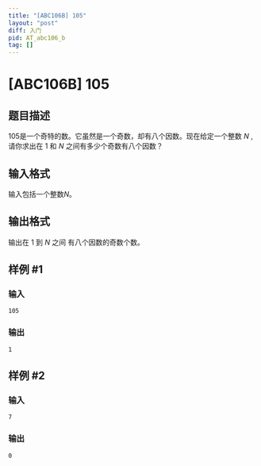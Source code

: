 ```yaml
---
title: "[ABC106B] 105"
layout: "post"
diff: 入门
pid: AT_abc106_b
tag: []
---
```


# [ABC106B] 105

## 题目描述

$105$是一个奇特的数。它虽然是一个奇数，却有八个因数。现在给定一个整数 $N$ ,请你求出在 $1$ 和 $N$ 之间有多少个奇数有八个因数？

## 输入格式

输入包括一个整数$N$。

## 输出格式

输出在 $1$ 到 $N$ 之间 有八个因数的奇数个数。

## 样例 #1

### 输入

```
105
```

### 输出

```
1
```

## 样例 #2

### 输入

```
7
```

### 输出

```
0
```

